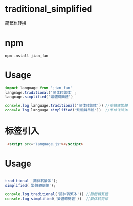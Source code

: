 # traditional_simplified
简繁体转换


# npm

```shell
npm install jian_fan
```
# Usage

```js
import language from 'jian_fan'
language.traditional('简体转繁体');
language.simplified('繁體轉簡體');

console.log(language.traditional('简体转繁体')) //簡體轉繁體
console.log(language.simplified('繁體轉簡體'))  //繁体转简体
```


# 标签引入
```html
 <script src="language.js"></script>
```

# Usage
```js

traditional('简体转繁体');
simplified('繁體轉簡體');

console.log(traditional('简体转繁体')) //簡體轉繁體
console.log(simplified('繁體轉簡體'))  //繁体转简体
```
